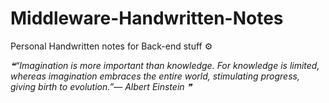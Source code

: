 # Middleware-Handwritten-Notes
Personal Handwritten notes for Back-end stuff ⚙️

<i>❝“Imagination is more important than knowledge.  For knowledge is limited, whereas imagination embraces the entire world, stimulating progress, giving birth to evolution.”— Albert Einstein   ❞</i>

